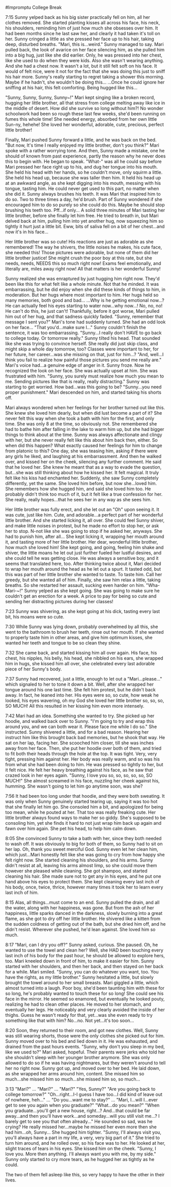 #Impromptu College Break


7:15
Sunny yelped back as his big sister practically fell on him, all her clothes removed. She started planting kisses all across his face, his neck, his shoulders, reminding him of just how much she obsesses over him. It had been months since he last saw her, and clearly it had taken it's toll on her.
Sunny cringed a little as she pressed her face up to his hair, taking deep, disturbed breaths.
"Mari, this is...weird." Sunny managed to say.
Mari pulled back, the look of avarice on her face silencing him, as she pulled him into a big hug, just like she did earlier.
Only, he was pressed into her chest, like she used to do when they were kids.
Also she wasn't wearing anything. And she had a chest now. It wasn't a lot, but it still felt soft on his face. It would of felt nice, were it not for the fact that she was doing this just to sniff his hair more.
Sunny's really starting to regret taking a shower this morning. Maybe if he hadn't, she wouldn't be doing this...
...Once he could ignore her sniffing at his hair, this felt comforting. Being hugged like this...

"Sunny, Sunny, Sunny, Sunny~!" Mari kept singing like a broken record, hugging her little brother, all that stress from college melting away like ice in the middle of desert. How did she survive so long without him?! No wonder schoolwork had been so rough these last few weeks, she'd been running on fumes this whole time! She needed energy, absorbed from her own little Sun-ny, hehehe!
She loved her wonderful, adorable, cute, precious, perfect little brother!

Finally, Mari pushed Sunny forward a little, and he was back on the bed.
"But now, It's time I really enjoyed my little brother, don't you think?" Mari spoke with a rather worrying tone.
And then, Sunny made a mistake, one he should of known from past experience, partly the reason why he never does this to begin with. He began to speak.
"What-" was all he could say before Mari pressed her face right up to his, and dug her tongue into his mouth.
She held his head with her hands, so he couldn't move, only squirm a little. She held his head up, because she was taller then him. It held his head up at an awkward angle, as she kept digging into his mouth, messing with his tongue, tasting him. He could never get used to this part, no matter when she did it.
Sunny always brushes his teeth. It was Mari that inspired him to do so. Two to three times a day, he'd brush. Part of Sunny wondered if she encouraged him to do so purely so she could do this. Maybe he should stop brushing his teeth too. Pff...if only...
A solid three minutes of Mari tasting her little brother, before she finally let him free. He tried to breath in, but Mari delved back at him, pulling him into yet another hug, now squeezing him so tightly it hurt just a little bit. Eww, bits of saliva fell on a bit of her chest...and now it's in his face...

Her little brother was so cute! His reactions are just as adorable as she remembered! The way he shivers, the little noises he makes, his cute face, she needed this! Those pictures were adorable, but none of them did her little brother justice! She might crush the poor boy at this rate, but she needs, needs, NEEDS this so much right now! Exams feel emotionally, and literally are, miles away right now! All that matters is her wonderful Sunny!

Sunny realized she was enraptured by just hugging him right now. They'd been like this for what felt like a whole minute.
Not that he minded. It was embarrassing, but he did enjoy when she did these kinds of things to him, in moderation. But her hugs where most important to him. Her hugs held so many memories, both good and bad...
...Why is he getting emotional now...? He can actually feel his eyes starting to water now...why now...!
No, no, no! He can't do this, he just can't!
Thankfully, before it got worse, Mari pulled him out of her hug, and that sadness quickly faded.
"Sunny, remember that message I sent you?" Mari's tone had suddenly turned. She had an odd look on her face...
"That you'd...make sure I..." Sunny couldn't finish the sentence, it was too embarrassing.
"Sunny...I really don't HAVE to go back to college today. Or tomorrow really."
Sunny tilted his head. That sounded like she was trying to convince herself. She really did just skip class, and might skip a whole day tomorrow, too? Classes were important to her, for her future, her career...was she missing on that, just for him...?
"And, well...I think you fail to realize how painful those pictures you send me really are." Mari's voice had...a genuine edge of anger in it.
Sunny froze. Now he recognized the look on her face. She was actually upset at him. She was frustrated with him.
"Sunny, you surely must realize how much you mean to me. Sending pictures like that is really, really distracting."
Sunny was starting to get worried. How bad...was this going to be?
"Sunny...you need proper punishment."
Mari descended on him, and started taking his shorts off.

Mari always wondered when her feelings for her brother turned out like this.
She knew she loved him dearly, but when did lust become a part of it?
She never felt this way when she took a bath with him for the first, and only time. She was only 8 at the time, so obviously not.
She remembered she had to bathe him after falling in the lake to warm him up, but she had bigger things to think about at the time.
Sunny was always affectionate and clingy with her, but she never really felt like this about him back then, either.
So when did this happen? What exactly caused her feelings for him to change from platonic to this?
One day, she was teasing him, asking if there were any girls he liked, and laughing at his embarrassment. And then he walked over, and kissed her on the cheek, silencing any further comment. He said that he loved her.
She knew he meant that as a way to evade the question, but...she was still thinking about how he kissed her.
It felt magical. It truly felt like his kiss had enchanted her.
Suddenly, she saw Sunny completely differently, yet the same. She loved him before, but now she...loved him.
She remembers how she hugged him, and said she loved him too. He probably didn't think too much of it, but it felt like a true confession for her.
She really, really hopes...that he sees her in any way as she sees him.

Her little brother was fully erect, and she let out an "Oh" upon seeing it. It was cute, just like him. Cute, and adorable...a perfect part of her wonderful little brother. And she started licking it, all over. She could feel Sunny shiver, and make little noises in protest, but he made no effort to stop her, or ask her to stop.
N-not like she was going to stop if he asked her, anyways. She had to punish him, after all...
She kept licking it, wrapping her mouth around it, and tasting more of her little brother. Her dear, wonderful little brother, how much she loved him!
She kept going, and going, feeling him shake and shiver, the little moans he let out just further fueled her lustful desires, and she could tell he was getting close. He was always a sensitive boy, and it seems that translated here, too.
After thinking twice about it, Mari decided to wrap her mouth around the head as he let out a spurt. It tasted odd, but this was part of her little brother she wanted to taste. To taste him. Call her greedy, but she wanted all of him.
Finally, she saw him relax a little, taking breaths.
So she restarted her assault, sucking even harder on him.
"Wha-Mari-~!" Sunny yelped as she kept going.
She was going to make sure he couldn't get an erection for a week. A price to pay for being so cute and sending her distracting pictures during her classes!

7:23
Sunny was shivering, as she kept going at his dick, tasting every last bit, his moans were so cute.

7:30
While Sunny was lying down, probably overwhelmed by all this, she went to the bathroom to brush her teeth, rinse out her mouth. If she wanted to properly taste him in other areas, and give him optimum kisses, she wanted her teeth and tongue to be so clean they shine.

7:32
She came back, and started kissing him all over again. His face, his chest, his nipples, his belly, his head, she nibbled on his ears, she wrapped him in hugs, she kissed him all over, she celebrated every last adorable piece of her Sunny's body.

7:37
Sunny had recovered, just a little, enough to let out a "Mari...please..." which signaled to her to tone it down a bit. Well, after she wrapped her tongue around his one last time. She felt him protest, but he didn't back away. In fact, he leaned into her. His eyes were so, so cute, how weak he looked, his eyes wavering, oh my God she loved her little brother so, so, so, SO MUCH! All this resulted in her kissing him even more intensely.

7:42
Mari had an idea. Something she wanted to try. She picked up her hoodie, and walked back over to Sunny.
"I'm going to try and wrap this around you, and we can both wear it. Please face me while I do so." She instructed.
Sunny shivered a little, and for a bad reason. Hearing her instruct him like this brought back bad memories, but he shook that way.
He sat on her lap, facing her. She scooched him closer, till she was inches away from her face. Then, she put her hoodie over both of them, and tried to fit both their heads through the hole at the top. It was tight. Very, very tight, pressing him against her. Her body was really warm, and so was his from what she had been doing to him. He was pressed so tightly to her, but it felt nice. He felt her heavy breathing against his face, as he saw that crazed look in her eyes again.
"Sunny, I love you so, so, so, so, so, SO MUCH!" She almost screamed in his face, nuzzling her cheek against his, humming.
She wasn't going to let him go anytime soon, was she?

7:56
It had been too long under that hoodie, and they were both sweating. It was only when Sunny genuinely started tearing up, saying it was too hot that she finally let him go. She consoled him a bit, and apologized for being too mean, while he pouted at her. That too was really freaking cute. Her little brother always found ways to make her so giddy. She's supposed to be consoling him, yet she finds it hard to not just wrap him back up again and fawn over him again. She pet his head, to help him calm down.

8:05
She convinced Sunny to take a bath with her, since they both needed to wash off. It was obviously to big for both of them, so Sunny had to sit on her lap. Oh, thank you sweet merciful God. Sunny even let her clean him, which just...Mari honestly felt like she was going to cry from how happy she felt right now. She started cleaning his shoulders, and his arms. Sunny didn't resist at all, leaving his arms almost limp, so she could move them however she pleased while cleaning. She got shampoo, and started cleaning his hair. She made sure not to get any in his eyes, and he put one hand above his eyes to protect them. She kept cleaning every last inch of his body, once, twice, thrice, however many times it took her to learn every last inch of him.

8:15
Alas, all things...must come to an end. Sunny pulled the drain, and all the water, along with her happiness, was gone. But from the ash of her happiness, little sparks danced in the darkness, slowly burning into a great flame, as she got to dry off her little brother. He shivered like a kitten from the sudden coldness of getting out of the bath, but she dried him off, and he didn't resist. Wherever she pushed, he'd lean against. She loved him so much.

8:17
"Mari, can I dry you off?" Sunny asked, curious.
She paused. Oh, he wanted to use the towel and clean her? Well, she HAD been touching every last inch of his body for the past hour, he should be allowed to explore hers, too. Mari kneeled down in front of him, to make it easier for him.
Sunny started with her shoulders, and then her back, and then stayed on her back for a while.
Mari smiled. "Sunny, you can do whatever you want, too. You have the rights, as my little brother."
Sunny hesitated a little, but slowly brought the towel around to her small breasts. Mari giggled a little, which almost turned into a laugh. Poor boy, she'd been taunting him with these for so long, he's probably wanted to touch these for so long!
She could see his face in the mirror. He seemed so enamored, but eventually he looked pouty, realizing he had to clean other places. He moved to her stomach, and eventually her legs. He noticeably and very clearly avoided the inside of her thighs. Guess he wasn't ready for that, yet...was she even ready to try something like that with him? No...no. Not yet...it's too soon...

8:20
Soon, they returned to their room, and got new clothes. Well, Sunny was still wearing shorts, those were the only clothes she picked out for him. Sunny moved over to his bed and lied down in it. He was exhausted, and drained from the past hours events.
"Sunny, why don't you sleep in my bed, like we used to?" Mari asked, hopeful.
Their parents were jerks who told her she shouldn't sleep with her younger brother anymore. She was only allowed to do so if he was having nightmares, but they weren't around to tell her no right now.
Sunny got up, and moved over to her bed. He laid down, as she wrapped her arms around him, content.
She missed him so much...she missed him so much...she missed him so, so much...

3:13
"Mari?"
...
"Mari?"
...
"Mari?"
"Yes, Sunny?"
"Are you going back to college tomorrow?"
"Oh...right...I-I guess I have too...I did kind of leave out of nowhere, heh..."
...
"Do you...want me to stay?"
...
"Mari, I...will I...ever get to see you again when you graduate?"
"What...do you mean?"
"When you graduate...you'll get a new house, right...? And...that could be far away...and then you'll have work...and someday...will you still visit me...? I barely get to see you that often already..."
He sounded so sad, was he crying? He really missed her...maybe he missed her even more then she had him...oh, Sunny...
She hugged him tighter.
"Sunny, I'll always visit you, you'll always have a part in my life, a very, very big part of it."
She tried to turn him around, and he rolled over, so his face was to her. He looked at her, slight traces of tears in his eyes.
She kissed him on the cheek.
"Sunny, I love you. More then anything. I'll always want you with me, by my side."
Sunny only started to cry more tears, as he hugged her as tightly as he could.

The two of them fell asleep like this, so very happy to have the other in their lives.
